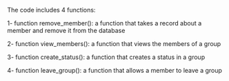 The code includes 4 functions:

1- function remove_member(): a function that takes a record about a member and remove it from the database

2- function view_members(): a function that views the members of a group

3- function create_status():  a function that creates a status in a group

4- function leave_group(): a function that allows a member to leave a group
